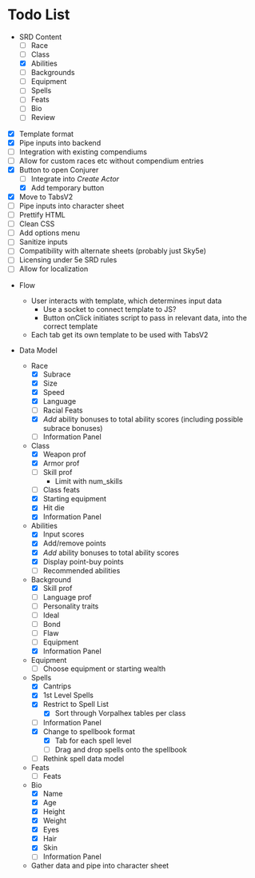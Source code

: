 # Todo List

* SRD Content
  * [ ] Race
  * [ ] Class
  * [x] Abilities
  * [ ] Backgrounds
  * [ ] Equipment
  * [ ] Spells
  * [ ] Feats
  * [ ] Bio
  * [ ] Review

* [x] Template format
* [x] Pipe inputs into backend
* [ ] Integration with existing compendiums
* [ ] Allow for custom races etc without compendium entries
* [x] Button to open Conjurer
  * [ ] Integrate into *Create Actor*
  * [x] Add temporary button
* [x] Move to TabsV2
* [ ] Pipe inputs into character sheet
* [ ] Prettify HTML
* [ ] Clean CSS
* [ ] Add options menu
* [ ] Sanitize inputs
* [ ] Compatibility with alternate sheets (probably just Sky5e)
* [ ] Licensing under 5e SRD rules
* [ ] Allow for localization

* Flow
  * User interacts with template, which determines input data
    * Use a socket to connect template to JS?
    * Button onClick initiates script to pass in relevant data, into the correct template
  * Each tab get its own template to be used with TabsV2

* Data Model
  * Race
    * [x] Subrace
    * [x] Size
    * [x] Speed
    * [x] Language
    * [ ] Racial Feats
    * [x] *Add* ability bonuses to total ability scores (including possible subrace bonuses)
    * [ ] Information Panel
  * Class
    * [x] Weapon prof
    * [x] Armor prof
    * [ ] Skill prof
      * Limit with num_skills
    * [ ] Class feats
    * [x] Starting equipment
    * [x] Hit die
    * [x] Information Panel
  * Abilities
    * [x] Input scores
    * [x] Add/remove points
    * [x] *Add* ability bonuses to total ability scores
    * [x] Display point-buy points
    * [ ] Recommended abilities
  * Background
    * [x] Skill prof
    * [ ] Language prof
    * [ ] Personality traits
    * [ ] Ideal
    * [ ] Bond
    * [ ] Flaw
    * [ ] Equipment
    * [x] Information Panel
  * Equipment
    * [ ] Choose equipment or starting wealth
  * Spells
    * [x] Cantrips
    * [x] 1st Level Spells
    * [x] Restrict to Spell List
      * [x] Sort through Vorpalhex tables per class
    * [ ] Information Panel
    * [x] Change to spellbook format
      * [x] Tab for each spell level
      * [ ] Drag and drop spells onto the spellbook
    * [ ] Rethink spell data model
  * Feats
    * [ ] Feats
  * Bio
    * [x] Name
    * [x] Age
    * [x] Height
    * [x] Weight
    * [x] Eyes
    * [x] Hair
    * [x] Skin
    * [ ] Information Panel
  * Gather data and pipe into character sheet
